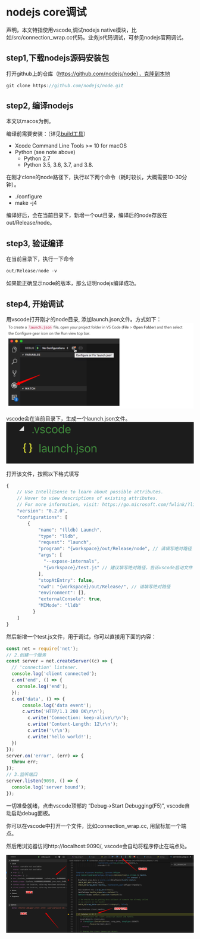 # nodejs core调试
声明，本文特指使用vscode,调试nodejs native模块，比如/src/connection_wrap.cc代码。业务js代码调试，可参见nodejs官网调试。

## step1,下载nodejs源码安装包
打开github上的仓库（https://github.com/nodejs/node），克隆到本地

```js
git clone https://github.com/nodejs/node.git
```

## step2, 编译nodejs
本文以macos为例。

编译前需要安装：（详见[build工具](https://github.com/nodejs/node/blob/master/BUILDING.md)）
* Xcode Command Line Tools >= 10 for macOS
* Python (see note above)
    * Python 2.7
    * Python 3.5, 3.6, 3.7, and 3.8.


在刚才clone的node路径下，执行以下两个命令（耗时较长，大概需要10-30分钟）。
* ./configure
* make -j4

编译好后，会在当前目录下，新增一个out目录，编译后的node存放在out/Release/node。

## step3, 验证编译
在当前目录下，执行一下命令
```js
out/Release/node -v
```

如果能正确显示node的版本，那么证明nodejs编译成功。

## step4, 开始调试

用vscode打开刚才的node目录, 添加launch.json文件。方式如下：
![alt 图片](../../img/addLaunchjson.png)

vscode会在当前目录下，生成一个launch.json文件。
![alt 图片](../../img/launchjson.png)

打开该文件，按照以下格式填写
```js
{
    // Use IntelliSense to learn about possible attributes.
    // Hover to view descriptions of existing attributes.
    // For more information, visit: https://go.microsoft.com/fwlink/?linkid=830387
    "version": "0.2.0",
    "configurations": [
        {
            "name": "(lldb) Launch",
            "type": "lldb",
            "request": "launch",
            "program": "{workspace}/out/Release/node", // 请填写绝对路径
            "args": [
              "--expose-internals",
              "{workspace}/test.js" // 建议填写绝对路径，告诉vscode启动文件
            ],
            "stopAtEntry": false,
            "cwd": "{workspace}/out/Release/", // 请填写绝对路径
            "environment": [],
            "externalConsole": true,
            "MIMode": "lldb"
          }
    ]
}
```

然后新增一个test.js文件，用于调试，你可以直接用下面的内容：

```js
const net = require('net');
// 2.创建一个服务
const server = net.createServer((c) => {
  // 'connection' listener.
  console.log('client connected');
  c.on('end', () => {
    console.log('end');
  });
  c.on('data', () => {
      console.log('data event');
      c.write('HTTP/1.1 200 OK\r\n');
        c.write('Connection: keep-alive\r\n');
        c.write('Content-Length: 12\r\n');
        c.write('\r\n');
        c.write('hello world!');
  })
});
server.on('error', (err) => {
  throw err;
});
// 3.监听端口
server.listen(9090, () => {
  console.log('server bound');
});
```

一切准备就绪，点击vscode顶部的  “Debug->Start Debugging(F5)”, vscode自动启动debug面板。

你可以在vscode中打开一个文件，比如connection_wrap.cc, 用鼠标加一个端点。

然后用浏览器访问http://localhost:9090/, vscode会自动将程序停止在端点处。

![alt 图片](../../img/debug.png)
